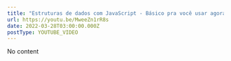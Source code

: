 ```yaml
---
title: "Estruturas de dados com JavaScript - Básico pra você usar agora!"
url: https://youtu.be/MweeZn1rR8s
date: 2022-03-28T03:00:00.000Z
postType: YOUTUBE_VIDEO
---
```


No content
